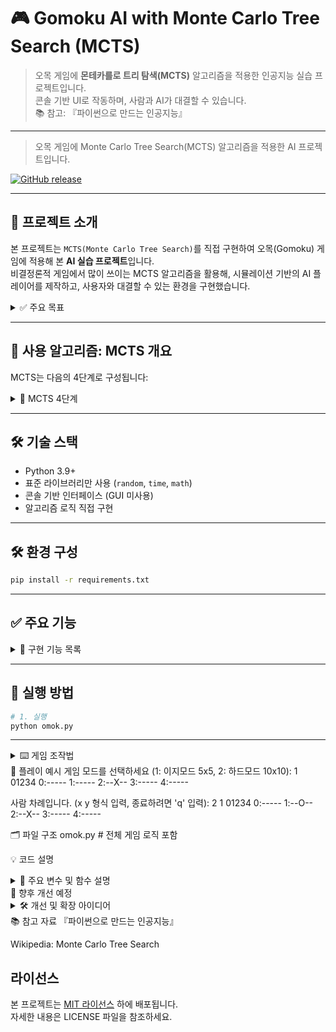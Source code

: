 
# 🎮 Gomoku AI with Monte Carlo Tree Search (MCTS)

> 오목 게임에 **몬테카를로 트리 탐색(MCTS)** 알고리즘을 적용한 인공지능 실습 프로젝트입니다.  
> 콘솔 기반 UI로 작동하며, 사람과 AI가 대결할 수 있습니다.  
> 📚 참고: 『파이썬으로 만드는 인공지능』

---
> 오목 게임에 Monte Carlo Tree Search(MCTS) 알고리즘을 적용한 AI 프로젝트입니다.


[![GitHub release](https://img.shields.io/github/v/release/yuriuser126/mcts-ai-gomoku?style=flat-square)](https://github.com/yuriuser126/mcts-ai-gomoku/releases)

---

## 📌 프로젝트 소개

본 프로젝트는 `MCTS(Monte Carlo Tree Search)`를 직접 구현하여 오목(Gomoku) 게임에 적용해 본 **AI 실습 프로젝트**입니다.  
비결정론적 게임에서 많이 쓰이는 MCTS 알고리즘을 활용해, 시뮬레이션 기반의 AI 플레이어를 제작하고, 사용자와 대결할 수 있는 환경을 구현했습니다.

<details>
<summary>✅ 주요 목표</summary>

- MCTS 알고리즘 작동 원리 학습  
- 시뮬레이션 기반 의사결정 구현  
- 오목 게임 환경 구성 (5x5 / 10x10 모드 선택 가능)  
- 콘솔 기반 인터페이스로 플레이 가능  
- 사용자 종료 옵션, 입력 예외 처리 등 UX 개선  
</details>

---

## 🧠 사용 알고리즘: MCTS 개요

MCTS는 다음의 4단계로 구성됩니다:

<details>
<summary>🧩 MCTS 4단계</summary>

1. **Selection (선택)**  
   루트 노드에서 시작해, UCT(Upper Confidence Bound)를 기준으로 자식 노드를 따라 내려갑니다.  

2. **Expansion (확장)**  
   더 이상 선택할 노드가 없을 때, 새로운 자식 노드를 추가합니다.  

3. **Simulation (시뮬레이션)**  
   임의의 플레이를 반복하여 승패를 결정합니다.  

4. **Backpropagation (역전파)**  
   시뮬레이션 결과를 바탕으로 상위 노드들의 승률을 업데이트합니다.  
</details>

---

## 🛠️ 기술 스택

- Python 3.9+
- 표준 라이브러리만 사용 (`random`, `time`, `math`)
- 콘솔 기반 인터페이스 (GUI 미사용)
- 알고리즘 로직 직접 구현

---
## 🛠️ 환경 구성

```bash
pip install -r requirements.txt
```

---

## ✅ 주요 기능

<details>
<summary>📌 구현 기능 목록</summary>

- [x] MCTS 트리 구성 및 탐색 로직 구현  
- [x] 시뮬레이션 기반의 AI 플레이어 ('X')  
- [x] 사용자 vs AI 모드 (사람이 'O')  
- [x] 게임 종료 시 결과 출력 (승자 또는 무승부)  
- [x] 게임 종료 명령어 지원 (`q`, `quit`, `exit`)  
- [x] 5x5(이지), 10x10(하드) 모드 선택 기능  
- [ ] AI vs AI 모드 (추가 예정)  
</details>

---

## 🧪 실행 방법

```bash
# 1. 실행
python omok.py

```
---

<details> <summary>⌨️ 게임 조작법</summary>
실행 후 모드 선택:
1 → 5x5 이지 모드
2 → 10x10 하드 모드

사람 차례에는 x y 형태로 좌표 입력 (예: 3 4)

게임 중 q, quit, exit 입력 시 종료

</details>
📸 플레이 예시
게임 모드를 선택하세요 (1: 이지모드 5x5, 2: 하드모드 10x10): 1
 01234
0:-----
1:-----
2:--X--
3:-----
4:-----

사람 차례입니다. (x y 형식 입력, 종료하려면 'q' 입력): 2 1
 01234
0:-----
1:--O--
2:--X--
3:-----
4:-----


🗂️ 파일 구조
omok.py   # 전체 게임 로직 포함


💡 코드 설명
<details> <summary>🧠 주요 변수 및 함수 설명</summary>
항목	설명
n, k	오목판의 크기(n) 및 승리 조건(k 연속)
state	현재 보드 상태를 1차원 문자열로 표현
get_empty(state)	비어 있는 위치 리스트 반환
decide_winner(state)	승자 판별 (가로, 세로, 대각선)
Move(state, pos, player)	착수 반영
mcts(state, player)	MCTS 탐색 후 최적 수 결정
Node 클래스	MCTS 트리의 각 노드 정의
omok_play()	실제 게임 실행 함수
select_mode()	5x5 또는 10x10 모드 선택
randomAroundCenter()	초반 AI 중심 근처 착수 유도

<details> <summary>📓 프로젝트 회고</summary>
MCTS 구현이 처음이라 개념을 파악하는 데 시간이 걸렸지만, 시각적으로 결과를 보며 점진적으로 개선하는 방식이 흥미로웠습니다.

UCT 수식의 역할을 실험하면서 탐색/활용 균형의 중요성을 체감했습니다.

향후에는 AlphaZero 방식의 강화학습 기법과 연계해보고 싶습니다.

</details>

</details>
🚧 향후 개선 예정
<details> <summary>🛠️ 개선 및 확장 아이디어</summary>
 tkinter 기반 GUI 버전 개발

 AI vs AI 자동 플레이 모드

 탐색 횟수 및 승률 시각화 기능

 MCTS 탐색 깊이 조절 옵션 추가

</details>
📚 참고 자료
『파이썬으로 만드는 인공지능』

Wikipedia: Monte Carlo Tree Search

## 라이선스

본 프로젝트는 [MIT 라이선스](LICENSE) 하에 배포됩니다.  
자세한 내용은 LICENSE 파일을 참조하세요.

